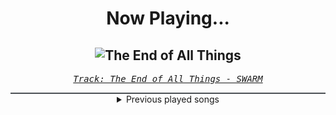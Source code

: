 <div align="center"> 
<h1>Now Playing...</h1>

![The End of All Things](https://i.scdn.co/image/ab67616d00001e02cdd5cc3fc4e24862f6bb3543)
--
_<samp><a href="https://open.spotify.com/track/1LOmRBg3chULvqcTYGsdpu">Track: The End of All Things - SWARM</a></samp>_

<div style="border: 1px #4B5054 solid"></div>
<details>
  <summary>
    Previous played songs
  </summary>
  <table>
    <thead>
      <tr>
        <th>
          Artist
        </th>
        <th>
          Song
        </th>
        <th>
          Link
        </th>
      </tr>
    </thead>
    <tbody>
      <tr><td>SWARM</td><td>The End of All Things</td><td><a href="https://open.spotify.com/track/1LOmRBg3chULvqcTYGsdpu">https://open.spotify.com/track/1LOmRBg3chULvqcTYGsdpu</a></td></tr><tr><td>SWARM</td><td>Eat Me Alive</td><td><a href="https://open.spotify.com/track/2iuDA0jvr393zzvXbeIDjp">https://open.spotify.com/track/2iuDA0jvr393zzvXbeIDjp</a></td></tr><tr><td>SWARM</td><td>Reaper</td><td><a href="https://open.spotify.com/track/5rcD96hrrCRrU1a1huQszV">https://open.spotify.com/track/5rcD96hrrCRrU1a1huQszV</a></td></tr><tr><td>SWARM</td><td>Eat Me Alive</td><td><a href="https://open.spotify.com/track/0y26aohDq6nCmfv3dpNofu">https://open.spotify.com/track/0y26aohDq6nCmfv3dpNofu</a></td></tr><tr><td>Lucille Croft</td><td>Psycho</td><td><a href="https://open.spotify.com/track/3Nd9lACEZecsyKqU72dV1V">https://open.spotify.com/track/3Nd9lACEZecsyKqU72dV1V</a></td></tr><tr><td>SWARM</td><td>All Hope Is Lost</td><td><a href="https://open.spotify.com/track/3Jcg9RBzDoIw3nByKJ2kNE">https://open.spotify.com/track/3Jcg9RBzDoIw3nByKJ2kNE</a></td></tr><tr><td>SWARM</td><td>Synchronize</td><td><a href="https://open.spotify.com/track/3u4yTt2Mjv5qRk0e6jOY74">https://open.spotify.com/track/3u4yTt2Mjv5qRk0e6jOY74</a></td></tr><tr><td>SWARM</td><td>In My Dreams</td><td><a href="https://open.spotify.com/track/2MwrFzPLPhx12QF3xjfXjR">https://open.spotify.com/track/2MwrFzPLPhx12QF3xjfXjR</a></td></tr><tr><td>SWARM</td><td>Devour Me</td><td><a href="https://open.spotify.com/track/6kTNKfZaYuVySs1ysCquPP">https://open.spotify.com/track/6kTNKfZaYuVySs1ysCquPP</a></td></tr><tr><td>SWARM</td><td>Consumed</td><td><a href="https://open.spotify.com/track/4o333S8Z0ow0smE5H8RUmI">https://open.spotify.com/track/4o333S8Z0ow0smE5H8RUmI</a></td></tr><tr><td>SWARM</td><td>Devil's At Your Door</td><td><a href="https://open.spotify.com/track/2dD4peQoDBVZE6kx5DjaNN">https://open.spotify.com/track/2dD4peQoDBVZE6kx5DjaNN</a></td></tr><tr><td>SWARM</td><td>Say Goodbye - Instrumental Mix</td><td><a href="https://open.spotify.com/track/6aHTyKyrSQmLndLpDSbj9Y">https://open.spotify.com/track/6aHTyKyrSQmLndLpDSbj9Y</a></td></tr><tr><td>SWARM</td><td>Kill Me</td><td><a href="https://open.spotify.com/track/5xktAjafzAeB0VJHtRGZ6y">https://open.spotify.com/track/5xktAjafzAeB0VJHtRGZ6y</a></td></tr><tr><td>SWARM</td><td>Fear</td><td><a href="https://open.spotify.com/track/2OrxlH6VVvpkX7QoPT39L8">https://open.spotify.com/track/2OrxlH6VVvpkX7QoPT39L8</a></td></tr><tr><td>SWARM</td><td>Throw Me In The Fire</td><td><a href="https://open.spotify.com/track/4bOgKJNiWs03DUWWu7OoAq">https://open.spotify.com/track/4bOgKJNiWs03DUWWu7OoAq</a></td></tr><tr><td>SWARM</td><td>Consumed</td><td><a href="https://open.spotify.com/track/1M2S6HtFCDavgwWjXcBOal">https://open.spotify.com/track/1M2S6HtFCDavgwWjXcBOal</a></td></tr><tr><td>SWARM</td><td>The End of All Things - Instrumental Mix</td><td><a href="https://open.spotify.com/track/3UACk5VW2SXnJWS7GsjsZn">https://open.spotify.com/track/3UACk5VW2SXnJWS7GsjsZn</a></td></tr><tr><td>SWARM</td><td>Make It Out Alive</td><td><a href="https://open.spotify.com/track/6lBIyFHLLDe30Rg4kvt9Kw">https://open.spotify.com/track/6lBIyFHLLDe30Rg4kvt9Kw</a></td></tr><tr><td>SWARM</td><td>No Salvation</td><td><a href="https://open.spotify.com/track/42GJvzYTmKVOwtoQoax35u">https://open.spotify.com/track/42GJvzYTmKVOwtoQoax35u</a></td></tr><tr><td>SWARM</td><td>Synchronize</td><td><a href="https://open.spotify.com/track/5lc8d3QcRQkxBq5RkRg3Cw">https://open.spotify.com/track/5lc8d3QcRQkxBq5RkRg3Cw</a></td></tr>
    </tbody>
  </table>
</details>

</div>
